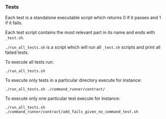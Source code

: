 ### Tests
Each test is a standalone executable script which returns 0 if it passes and 1 if it fails.

Each test script contains the most relevant part in its name and ends with `_test.sh`.

`./run_all_tests.sh` is a script which will run all `_test.sh` scripts and print all failed tests.

To execute all tests run:
```
./run_all_tests.sh
```
To execute only tests in a particular directory execute for instance:
```
./run_all_tests.sh ./command_runner/contract/
```
To execute only one particular test execute for instance:
```
./run_all_tests.sh ./command_runner/contract/add_fails_given_no_command_test.sh
```
